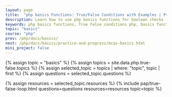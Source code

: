 ```yaml
---
layout: page
title:  "php basics Functions: True/False Conditions with Examples | Practice Guide"
description: Learn how to use php basics functions for boolean checks (True/False) with practical examples. Master conditions like even numbers, palindromes, and list filtering for efficient coding.
keywords: php basics functions, True False conditions php, basics function examples, boolean checks in php, php filter with basics, basics for even numbers, check palindrome with basics, php one-line conditionals, higher-order functions php, php coding practice, basics function exercises, php boolean logic, basics if else php, php conditional expressions, basics function tricks
topic: "basics"
course: "php"
prev: /php/docs/basics/
next: /php/docs/basics/practice-and-progress/mcqs-basics.html
mini_project: false
---
```


{% assign topic = "basics" %}
{% assign topics = site.data.php.true-false.topics %}
{% assign selected_topic = topics | where: "topic", topic | first %}
{% assign questions = selected_topic.questions %}
<!-- {% assign examples = selected_topic.examples %} -->
{% assign resources = selected_topic.resources %}
{% include pap/true-false-loop.html questions=questions resources=resources topic=topic %}
